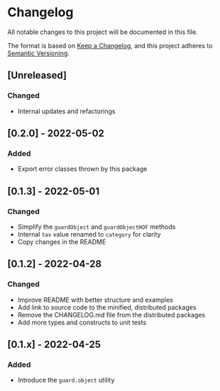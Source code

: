 # Changelog

All notable changes to this project will be documented in this file.

The format is based on [Keep a Changelog](https://keepachangelog.com/en/1.0.0/), and this project adheres to [Semantic Versioning](https://semver.org/spec/v2.0.0.html).

## [Unreleased]

### Changed

- Internal updates and refactorings

## [0.2.0] - 2022-05-02

### Added

- Export error classes thrown by this package

## [0.1.3] - 2022-05-01

### Changed

- Simplify the `guardObject` and `guardObjectHOF` methods
- Internal `tax` value renamed to `category` for clarity
- Copy changes in the README

## [0.1.2] - 2022-04-28

### Changed

- Improve README with better structure and examples
- Add link to source code to the minified, distributed packages
- Remove the CHANGELOG.md file from the distributed packages
- Add more types and constructs to unit tests

## [0.1.x] - 2022-04-25

### Added

- Introduce the `guard.object` utility
